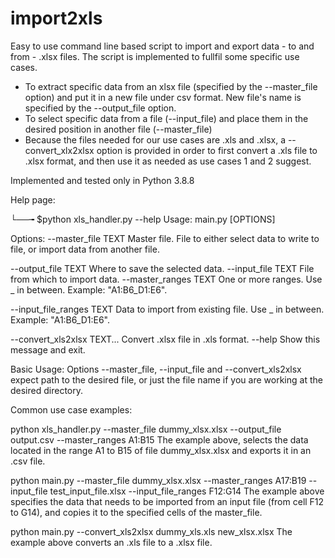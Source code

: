 # import2xls
Easy to use command line based script to import and export data - to and from - .xlsx files. The script is implemented to fullfil some specific use cases.
- To extract specific data from an xlsx file (specified by the --master_file option) and put it in a new file under csv format. New file's name is specified 
by the --output_file option.
- To select specific data from a file (--input_file) and place them in the desired position in another file (--master_file)
- Because the files needed for our use cases are .xls and .xlsx, a --convert_xlx2xlsx option is provided in order to first convert a .xls file to .xlsx format, and 
then use it as needed as use cases 1 and 2 suggest. 

Implemented and tested only in Python 3.8.8

Help page: 

└──╼ $python xls_handler.py --help
Usage: main.py [OPTIONS]

Options:
  --master_file TEXT          Master file. File to either select data to write
                              to file, or import data from another file.

  --output_file TEXT          Where to save the selected data.
  --input_file TEXT           File from which to import data.
  --master_ranges TEXT        One or more ranges. Use _ in between. Example:
                              "A1:B6_D1:E6".

  --input_file_ranges TEXT    Data to import from existing file. Use _ in
                              between. Example: "A1:B6_D1:E6".

  --convert_xls2xlsx TEXT...  Convert .xlsx file in .xls format.
  --help                      Show this message and exit.
  
Basic Usage:
Options --master_file, --input_file and --convert_xls2xlsx expect path to the desired file, or just the file name if you are working at the desired directory.

Common use case examples:

python xls_handler.py --master_file dummy_xlsx.xlsx --output_file output.csv --master_ranges A1:B15
The example above, selects the data located in the range A1 to B15 of file dummy_xlsx.xlsx and exports it in an .csv file.

python main.py --master_file dummy_xlsx.xlsx --master_ranges A17:B19 --input_file test_input_file.xlsx --input_file_ranges F12:G14
The example above specifies the data that needs to be imported from an input file (from cell F12 to G14), and copies it to the specified cells of the master_file.

python main.py --convert_xls2xlsx dummy_xls.xls new_xlsx.xlsx
The example above converts an .xls file to a .xlsx file. 

